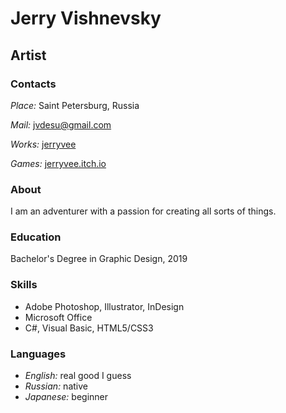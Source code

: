 # Jerry Vishnevsky

## Artist

### Contacts

*Place:* Saint Petersburg, Russia

*Mail:* jvdesu@gmail.com

*Works:* [jerryvee](https://www.behance.net/jerryvee)

*Games:* [jerryvee.itch.io](https://jerryvee.itch.io/)

### About

I am an adventurer with a passion for creating all sorts of things.

### Education

Bachelor's Degree in Graphic Design, 2019

### Skills

- Adobe Photoshop, Illustrator, InDesign
- Microsoft Office
- C#, Visual Basic, HTML5/CSS3

### Languages

- *English:* real good I guess
- *Russian:* native
- *Japanese:* beginner